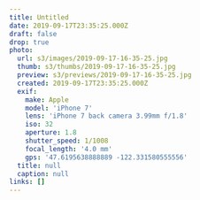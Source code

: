 ```yaml
---
title: Untitled
date: 2019-09-17T23:35:25.000Z
draft: false
drop: true
photo:
  url: s3/images/2019-09-17-16-35-25.jpg
  thumb: s3/thumbs/2019-09-17-16-35-25.jpg
  preview: s3/previews/2019-09-17-16-35-25.jpg
  created: 2019-09-17T23:35:25.000Z
  exif:
    make: Apple
    model: 'iPhone 7'
    lens: 'iPhone 7 back camera 3.99mm f/1.8'
    iso: 32
    aperture: 1.8
    shutter_speed: 1/1008
    focal_length: '4.0 mm'
    gps: '47.6195638888889 -122.331580555556'
  title: null
  caption: null
links: []
---
```

